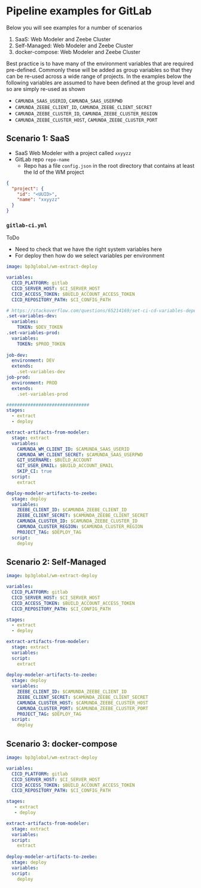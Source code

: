 # Pipeline examples for GitLab
Below you will see examples for a number of scenarios

1. SaaS: Web Modeler and Zeebe Cluster
1. Self-Managed: Web Modeler and Zeebe Cluster 
1. docker-compose: Web Modeler and Zeebe Cluster

Best practice is to have many of the environment variables that are required pre-defined.
Commonly these will be added as group variables so that they can be re-used across a
wide range of projects. In the examples below the following variables are assumed to have
been defined at the group level and so are simply re-used as shown

* `CAMUNDA_SAAS_USERID`, `CAMUNDA_SAAS_USERPWD`
* `CAMUNDA_ZEEBE_CLIENT_ID`, `CAMUNDA_ZEEBE_CLIENT_SECRET`
* `CAMUNDA_ZEEBE_CLUSTER_ID`, `CAMUNDA_ZEEBE_CLUSTER_REGION`
* `CAMUNDA_ZEEBE_CLUSTER_HOST`, `CAMUNDA_ZEEBE_CLUSTER_PORT`

## Scenario 1: SaaS

* SaaS Web Modeler with a project called `xxyyzz`
* GitLab repo `repo-name`
   * Repo has a file `config.json` in the root directory that contains at least the Id of the WM project


```json
{
  "project": {
    "id": "<UUID>",
    "name": "xxyyzz"
  }
}
```

### `gitlab-ci.yml`
ToDo
* Need to check that we have the right system variables here
* For deploy then how do we select variables per environment

```yaml
image: bp3global/wm-extract-deploy

variables:
  CICD_PLATFORM: gitlab
  CICD_SERVER_HOST: $CI_SERVER_HOST
  CICD_ACCESS_TOKEN: $BUILD_ACCOUNT_ACCESS_TOKEN
  CICD_REPOSITORY_PATH: $CI_CONFIG_PATH

# https://stackoverflow.com/questions/65214169/set-ci-cd-variables-depending-on-environment
.set-variables-dev:
  variables:
    TOKEN: $DEV_TOKEN
.set-variables-prod:
  variables:
    TOKEN: $PROD_TOKEN
    
job-dev:
  environment: DEV
  extends:
    .set-variables-dev
job-prod:
  environment: PROD
  extends:
    .set-variables-prod

###############################
stages:
  - extract
  - deploy

extract-artifacts-from-modeler:
  stage: extract
  variables:
    CAMUNDA_WM_CLIENT_ID: $CAMUNDA_SAAS_USERID
    CAMUNDA_WM_CLIENT_SECRET: $CAMUNDA_SAAS_USERPWD
    GIT_USERNAME: $BUILD_ACCOUNT
    GIT_USER_EMAIL: $BUILD_ACCOUNT_EMAIL
    SKIP_CI: true
  script:
    extract

deploy-modeler-artifacts-to-zeebe:
  stage: deploy
  variables:
    ZEEBE_CLIENT_ID: $CAMUNDA_ZEEBE_CLIENT_ID
    ZEEBE_CLIENT_SECRET: $CAMUNDA_ZEEBE_CLIENT_SECRET
    CAMUNDA_CLUSTER_ID: $CAMUNDA_ZEEBE_CLUSTER_ID
    CAMUNDA_CLUSTER_REGION: $CAMUNDA_CLUSTER_REGION
    PROJECT_TAG: $DEPLOY_TAG
  script:
    deploy
```

## Scenario 2: Self-Managed
```yaml
image: bp3global/wm-extract-deploy

variables:
  CICD_PLATFORM: gitlab
  CICD_SERVER_HOST: $CI_SERVER_HOST
  CICD_ACCESS_TOKEN: $BUILD_ACCOUNT_ACCESS_TOKEN
  CICD_REPOSITORY_PATH: $CI_CONFIG_PATH

stages:
  - extract
  - deploy

extract-artifacts-from-modeler:
  stage: extract
  variables:
  script:
    extract
  
deploy-modeler-artifacts-to-zeebe:
  stage: deploy
  variables:
    ZEEBE_CLIENT_ID: $CAMUNDA_ZEEBE_CLIENT_ID
    ZEEBE_CLIENT_SECRET: $CAMUNDA_ZEEBE_CLIENT_SECRET
    CAMUNDA_CLUSTER_HOST: $CAMUNDA_ZEEBE_CLUSTER_HOST
    CAMUNDA_CLUSTER_PORT: $CAMUNDA_ZEEBE_CLUSTER_PORT
    PROJECT_TAG: $DEPLOY_TAG
  script: 
    deploy
```

## Scenario 3: docker-compose
```yaml
image: bp3global/wm-extract-deploy

variables:
  CICD_PLATFORM: gitlab
  CICD_SERVER_HOST: $CI_SERVER_HOST
  CICD_ACCESS_TOKEN: $BUILD_ACCOUNT_ACCESS_TOKEN
  CICD_REPOSITORY_PATH: $CI_CONFIG_PATH

stages:
   - extract
   - deploy

extract-artifacts-from-modeler:
  stage: extract
  variables:
  script:
    extract
  
deploy-modeler-artifacts-to-zeebe:
  stage: deploy
  variables:
  script: 
    deploy
```
